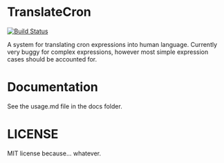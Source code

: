 # TranslateCron

[![Build Status](https://travis-ci.org/Garbee/TranslateCron.svg?branch=master)](https://travis-ci.org/Garbee/TranslateCron)

A system for translating cron expressions into human language.
Currently very buggy for complex expressions, however most simple expression cases should be accounted for.

# Documentation

See the usage.md file in the docs folder.

# LICENSE

MIT license because... whatever.
